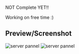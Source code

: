 NOT  Complete YET!!

Working on free time :)


## Preview/Screenshot

![server pannel](https://github.com/hootan09/nodejsHiddenCameraApp/blob/master/pic/1.jpg)
![server pannel](https://github.com/hootan09/nodejsHiddenCameraApp/blob/master/pic/2.jpg)